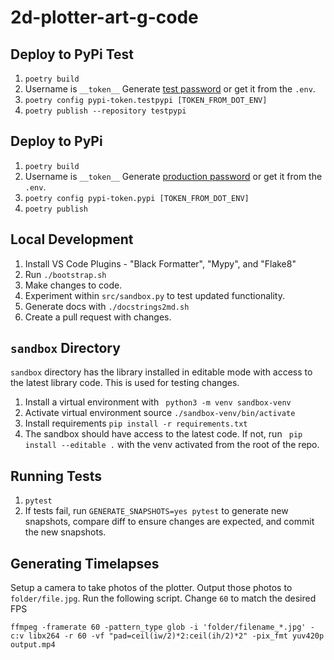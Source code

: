 # 2d-plotter-art-g-code


## Deploy to PyPi Test

1. `poetry build`
2. Username is `__token__` Generate [test password](https://test.pypi.org/manage/account/#api-tokens) or get it from the `.env`.
3. `poetry config pypi-token.testpypi [TOKEN_FROM_DOT_ENV]`
4. `poetry publish --repository testpypi`

## Deploy to PyPi

1. `poetry build`
2. Username is `__token__` Generate [production password](https://pypi.org/manage/account/#api-tokens) or get it from the `.env`.
3. `poetry config pypi-token.pypi [TOKEN_FROM_DOT_ENV]`
4. `poetry publish`


## Local Development

1. Install VS Code Plugins - "Black Formatter", "Mypy", and "Flake8"
2. Run `./bootstrap.sh`
3. Make changes to code.
4. Experiment within `src/sandbox.py` to test updated functionality.
5. Generate docs with `./docstrings2md.sh`
6. Create a pull request with changes. 

## `sandbox` Directory

`sandbox` directory has the library installed in editable mode with access to the latest library code. This is used for testing changes. 

1. Install a virtual environment with ` python3 -m venv sandbox-venv`
2. Activate virtual environment source `./sandbox-venv/bin/activate`
3. Install requirements `pip install -r requirements.txt`
4. The sandbox should have access to the latest code. If not, run ` pip install --editable .` with the venv activated from the root of the repo.

## Running Tests

1. `pytest`
2. If tests fail, run `GENERATE_SNAPSHOTS=yes pytest` to generate new snapshots, compare diff to ensure changes are expected, and commit the new snapshots.


## Generating Timelapses

Setup a camera to take photos of the plotter. Output those photos to `folder/file.jpg`. Run the following script. Change `60` to match the desired FPS

```
ffmpeg -framerate 60 -pattern_type glob -i 'folder/filename_*.jpg' -c:v libx264 -r 60 -vf "pad=ceil(iw/2)*2:ceil(ih/2)*2" -pix_fmt yuv420p output.mp4
```
